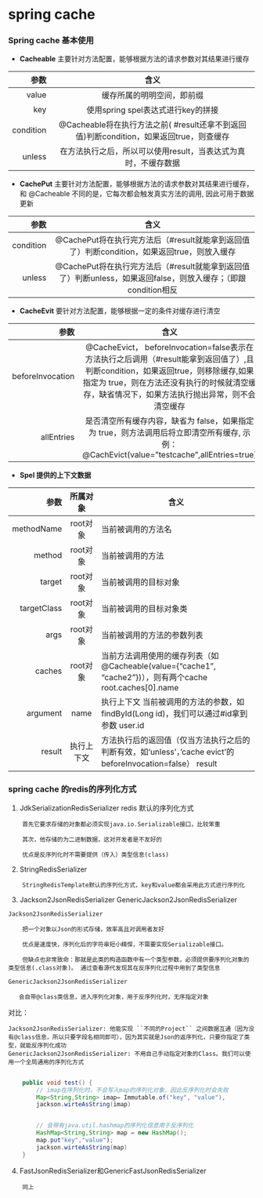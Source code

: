 # spring cache


### Spring cache 基本使用

- **Cacheable**
    主要针对方法配置，能够根据方法的请求参数对其结果进行缓存

| 参数 | 含义 |
| ---: | :----: |
| value   | 缓存所属的明明空间，即前缀|
| key     | 使用spring spel表达式进行key的拼接|
| condition | @Cacheable将在执行方法之前( #result还拿不到返回值)判断condition，如果返回true，则查缓存|
| unless  | 在方法执行之后，所以可以使用result，当表达式为真时，不缓存数据|


- **CachePut**
    主要针对方法配置，能够根据方法的请求参数对其结果进行缓存，和 @Cacheable 不同的是，它每次都会触发真实方法的调用, 因此可用于数据更新

| 参数 | 含义 |
| ---: | :----: |
| condition | @CachePut将在执行完方法后（#result就能拿到返回值了）判断condition，如果返回true，则放入缓存|
| unless  | @CachePut将在执行完方法后（#result就能拿到返回值了）判断unless，如果返回false，则放入缓存；（即跟condition相反|

- **CacheEvit**
    要针对方法配置，能够根据一定的条件对缓存进行清空

| 参数 | 含义 |
| ---: | :----: |
| beforeInvocation | @CacheEvict， beforeInvocation=false表示在方法执行之后调用（#result能拿到返回值了）,且判断condition，如果返回true，则移除缓存,如果指定为 true，则在方法还没有执行的时候就清空缓存，缺省情况下，如果方法执行抛出异常，则不会清空缓存 |
| allEntries  |      是否清空所有缓存内容，缺省为 false，如果指定为 true，则方法调用后将立即清空所有缓存, 示例： @CachEvict(value=”testcache”,allEntries=true) |

- **Spel 提供的上下文数据**

| 参数 |所属对象| 含义 |
| ---: | :----:| ---- |
| methodName |	root对象|	当前被调用的方法名	|
| method |  	root对象|	当前被调用的方法	|
| target |	root对象|	当前被调用的目标对象	|
| targetClass |	root对象|	当前被调用的目标对象类	|
| args |	root对象|	当前被调用的方法的参数列表	|
| caches |	root对象|	当前方法调用使用的缓存列表（如@Cacheable(value={“cache1”, “cache2”})），则有两个cache	root.caches[0].name|
| argument | name|	执行上下文	当前被调用的方法的参数，如findById(Long id)，我们可以通过#id拿到参数	user.id|
| result |	执行上下文	|方法执行后的返回值（仅当方法执行之后的判断有效，如‘unless’，’cache evict’的beforeInvocation=false）	result|



### spring cache 的redis的序列化方式

1. JdkSerializationRedisSerializer redis 默认的序列化方式
```
    首先它要求存储的对象都必须实现java.io.Serializable接口，比较笨重

    其次，他存储的为二进制数据，这对开发者是不友好的

    优点是反序列化时不需要提供（传入）类型信息(class)

```

2. StringRedisSerializer
```
    StringRedisTemplate默认的序列化方式，key和value都会采用此方式进行序列化
```

3. Jackson2JsonRedisSerializer  GenericJackson2JsonRedisSerializer
```
Jackson2JsonRedisSerializer

    把一个对象以Json的形式存储，效率高且对调用者友好

    优点是速度快，序列化后的字符串短小精悍，不需要实现Serializable接口。

    但缺点也非常致命：那就是此类的构造函数中有一个类型参数，必须提供要序列化对象的类型信息(.class对象)。 通过查看源代发现其在反序列化过程中用到了类型信息

GenericJackson2JsonRedisSerializer

   会自带@class类信息，进入序列化对象，用于反序列化时，无序指定对象

```
对比：

    Jackson2JsonRedisSerializer: 他能实现 ``不同的Project`` 之间数据互通（因为没有@class信息，所以只要字段名相同即可），因为其实就是Json的返序列化，只要你指定了类型，就能反序列化成功
    GenericJackson2JsonRedisSerializer: 不用自己手动指定对象的Class。我们可以使用一个全局通用的序列化方式

```java 

    public void test() {
        // imap在序列化时，不会写入map的序列化对象，因此反序列化时会失败
        Map<String,String> imap= Immutable.of("key", "value"),
        jackson.wirteAsString(imap)


        // 会带有java.util.hashmap的序列化信息用于反序列化
        HashMap<String,String> map = new HashMap();
        map.put"key","value");
        jackson.wirteAsString(map)
    }

```

4. FastJsonRedisSerializer和GenericFastJsonRedisSerializer 
```
    同上
```

